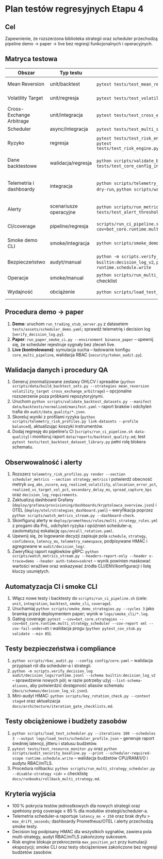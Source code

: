 # Plan testów regresyjnych Etapu 4

## Cel
Zapewnienie, że rozszerzona biblioteka strategii oraz scheduler przechodzą pipeline demo → paper → live bez regresji funkcjonalnych i operacyjnych.

## Matryca testowa
| Obszar | Typ testu | Narzędzie | Zakres |
| --- | --- | --- | --- |
| Mean Reversion | unit/backtest | `pytest tests/test_mean_reversion_strategy.py`, `run_trading_stub_server.py` | sygnały wej./wyj., filtry zmienności |
| Volatility Target | unit/regresja | `pytest tests/test_volatility_target_strategy.py`, `telemetry_risk_profiles.py` | kalibracja alokacji, telemetria |
| Cross-Exchange Arbitrage | unit/integracja | `pytest tests/test_cross_exchange_arbitrage_strategy.py`, `run_trading_stub_server.py` | spread entry/exit, opóźnienia |
| Scheduler | async/integracja | `pytest tests/test_multi_strategy_scheduler.py`, `run_paper_smoke_ci.py` | telemetria, decision log |
| Ryzyko | regresja | `pytest tests/test_risk_engine.py::test_combined_strategy_orders_respect_max_position_pct`, `pytest tests/test_risk_engine.py::test_force_liquidation_due_to_drawdown_allows_only_reducing_orders` | limity pozycji multi-strategy, wymuszona likwidacja |
| Dane backtestowe | walidacja/regresja | `python scripts/validate_backtest_datasets.py`, `pytest tests/test_backtest_dataset_library.py tests/test_core_config_instrument_buckets.py` | spójność, braki, outliery, mapowanie profili |
| Telemetria i dashboardy | integracja | `python scripts/telemetry_risk_profiles.py audit`, `python scripts/watch_metrics_stream.py --dry-run`, `python scripts/watch_metrics_stream.py --headers-report-only --header x-trace=smoke` | metryki strategii, latencja scheduler-a, widgety OTEL, audyt nagłówków gRPC |
| Alerty | scenariusze operacyjne | `python scripts/run_metrics_service.py --simulate-alerts`, `pytest tests/test_alert_thresholds.py` | progi PnL/ryzyko/opóźnienia, eskalacje |
| CI/coverage | pipeline/regresja | `scripts/run_ci_pipeline.sh`, `pytest --cov=bot_core.strategies --cov=bot_core.runtime.multi_strategy_scheduler --cov-fail-under=85` | włączenie testów, progi coverage |
| Smoke demo CLI | smoke/integracja | `python scripts/smoke_demo_strategies.py --cycles 3` | validacja multi-strategy na danych demo |
| Bezpieczeństwo | audyt/manual | `python -m scripts.verify_decision_log audit/decision_logs/runtime.jsonl --schema builtin:decision_log_v2`, `python scripts/audit_security_baseline.py --scheduler-required-scope runtime.schedule.write` | HMAC, RBAC, mTLS, schemat decision log |
| Operacje | smoke/manual | `python scripts/run_multi_strategy_scheduler.py --demo-smoke`, `docs/runbooks/paper_trading.md` checklist | CLI smoke, playbook L1/L2 |
| Wydajność | obciążenie | `python scripts/load_test_scheduler.py`, `pytest tests/test_scheduler_load_test.py` | latencja, jitter, budżety zasobów |

## Procedura demo → paper
1. **Demo**: uruchom `run_trading_stub_server.py` z datasetem `tests/assets/scheduler_demo.yaml`; sprawdź telemetrię i decision log (`verify_decision_log.py`).
2. **Paper**: `run_paper_smoke_ci.py --environment binance_paper` – upewnij się, że scheduler rejestruje sygnały bez zleceń live.
3. **Live (kontrolowane)**: symulacja sucha – ładowanie konfigu `core_multi_pipeline`, walidacja RBAC (`security/token_audit.py`).

## Walidacja danych i procedury QA
1. Generuj znormalizowane zestawy OHLCV i spreadów (`python scripts/data/build_backtest_sets.py --strategies mean_reversion volatility_target cross_exchange_arbitrage`) – opcjonalne rozszerzenie poza próbkami repozytoryjnymi.
2. Uruchom `python scripts/validate_backtest_datasets.py --manifest data/backtests/normalized/manifest.yaml` – raport braków i odchyleń trafia do `audit/data_quality/*.json`.
3. Skoreluj wyniki z profilami ryzyka (`python scripts/telemetry_risk_profiles.py link-datasets --profile balanced`), aktualizując koszyki instrumentów.
4. Dodaj regresję do pipeline’u CI (`scripts/run_ci_pipeline.sh data-quality`) i monitoruj raport `data/reports/backtest_quality.md`; test `pytest tests/test_backtest_dataset_library.py` pełni rolę blokera schematu.

## Obserwowalność i alerty
1. Rozszerz `telemetry_risk_profiles.py render --section scheduler_metrics --section strategy_metrics` i potwierdź obecność metryk `avg_abs_zscore`, `avg_realized_volatility`, `allocation_error_pct`, `realized_vs_target_vol_pct`, `secondary_delay_ms`, `spread_capture_bps` oraz `decision_log_requirements`.
2. Zaktualizuj dashboard Grafany (`deploy/grafana/provisioning/dashboards/kryptolowca_overview.json`) i OTEL (`deploy/otel/strategies_dashboard.yaml`) – weryfikacja poprzez `python scripts/watch_metrics_stream.py --dashboard-check`.
3. Skonfiguruj alerty w `deploy/prometheus/rules/multi_strategy_rules.yml` z progami dla PnL, odchyleń ryzyka i opóźnień scheduler-a; zautomatyzuj eskalację `ops/oncall_rotation.yaml`.
4. Upewnij się, że logowanie decyzji zapisuje pola `schedule`, `strategy`, `confidence`, `latency_ms`, `telemetry_namespace`, podpisywane HMAC i agregowane w `audit/decision_log/`.
5. Zweryfikuj raport nagłówków gRPC: `python scripts/watch_metrics_stream.py --headers-report-only --header x-trace=demo --header auth-token=sekret` – wynik powinien maskować wartości wrażliwe oraz wskazywać źródła CLI/ENV/konfiguracji i listę kluczy usuniętych.

## Automatyzacja CI i smoke CLI
1. Włącz nowe testy i backtesty do `scripts/run_ci_pipeline.sh` (cele: `unit`, `integration`, `backtest`, `smoke_cli`, `coverage`).
2. Uruchamiaj `python scripts/smoke_demo_strategies.py --cycles 3` jako bramkę przed deploymentem paper; wynik w `logs/smoke_cli/*.log`.
3. Gating coverage: `pytest --cov=bot_core.strategies --cov=bot_core.runtime.multi_strategy_scheduler --cov-report xml --cov-fail-under=85` i walidacja progu (`python pytest_cov_stub.py validate --min 85`).

## Testy bezpieczeństwa i compliance
1. `python scripts/rbac_audit.py --config config/core.yaml` – walidacja przypisań ról dla scheduler-a i strategii.
2. `python -m scripts.verify_decision_log audit/decision_logs/runtime.jsonl --schema builtin:decision_log_v2` – sprawdzenie nowych pól; w razie potrzeby użyj `--list-schema-aliases`, aby potwierdzić dostępność aliasów schematu (`docs/schemas/decision_log_v2.json`).
3. Mini-audyt HMAC: `python scripts/key_rotation_check.py --context stage4` oraz aktualizacja `docs/architecture/iteration_gate_checklists.md`.

## Testy obciążeniowe i budżety zasobów
1. `python scripts/load_test_scheduler.py --iterations 180 --schedules 3 --output logs/load_tests/scheduler_profile.json` – generuje raport średniej latencji, jitteru i statusu budżetów.
2. `pytest tests/test_resource_monitor.py` oraz `python scripts/audit_security_baseline.py --print --scheduler-required-scope runtime.schedule.write` – walidacja budżetów CPU/RAM/I/O i audytu RBAC/mTLS.
3. Procedura rollbacku: `python scripts/run_multi_strategy_scheduler.py --disable-strategy <id>` + checklistę `docs/runbooks/rollback_multi_strategy.md`.

## Kryteria wyjścia
- 100 % pokrycia testów jednostkowych dla nowych strategii oraz spełniony próg coverage ≥ 85 % dla modułów strategii/scheduler-a.
- Telemetria scheduler-a raportuje `latency_ms < 250` oraz brak dryfu > `max_drift_seconds`; dashboardy Prometheus/OTEL i alerty przechodzą smoke testy.
- Decision log podpisany HMAC dla wszystkich sygnałów, zawiera pola multi-strategy, audyt RBAC/mTLS zakończony sukcesem.
- Risk engine blokuje przekroczenia `max_position_pct` przy kumulacji ekspozycji; smoke CLI oraz testy obciążeniowe zakończone bez regresji budżetów zasobów.

